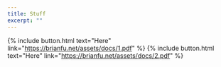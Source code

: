 ```yaml
---
title: Stuff
excerpt: ""
---
```



{% include button.html text="Here" link="https://brianfu.net/assets/docs/1.pdf" %}
{% include button.html text="Here" link="https://brianfu.net/assets/docs/2.pdf" %}